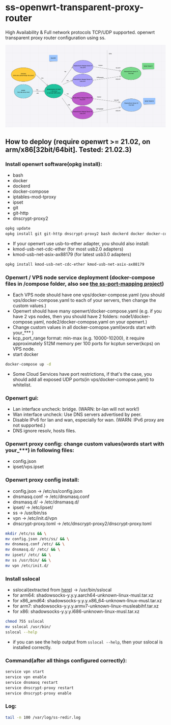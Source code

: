 # ss-openwrt-transparent-proxy-router
High Availability & Full network protocols TCP/UDP supported. 
openwrt transparent proxy router configuration using ss.

![plot](./arch.png)

## How to deploy (require openwrt >= 21.02, on arm/x86[32bit/64bit]. Tested: 21.02.3)

### Install openwrt software(opkg install):
* bash
* docker
* dockerd
* docker-compose
* iptables-mod-tproxy
* ipset
* git
* git-http
* dnscrypt-proxy2
```bash
opkg update
opkg install git git-http dnscrypt-proxy2 bash dockerd docker docker-compose iptables-mod-tproxy ipset htop lsblk lscpu vim-full
```
* If your openwrt use usb-to-ether adapter, you should also install:
* kmod-usb-net-cdc-ether (for most usb2.0 adapters)
* kmod-usb-net-asix-ax88179 (for latest usb3.0 adapters)
```bash
opkg install kmod-usb-net-cdc-ether kmod-usb-net-asix-ax88179
```


### Openwrt / VPS node service deployment (docker-compose files in /compose folder, also see [the ss-port-mapping project](https://github.com/kokrange/ss-port-mapping))
* Each VPS node should have one vps/docker-compose.yaml (you should vps/docker-compose.yaml to each of your servers, then change the custom values.)
* Openwrt should have many openwrt/docker-compose.yaml (e.g. if you have 2 vps nodes, then you should have 2 folders: node1/docker-compose.yaml, node2/docker-comopse.yaml on your openwrt.)
* Change custom values in all docker-comopse.yaml(words start with your_*** )
* kcp_port_range format: min-max (e.g. 10000-10200), it require approximately 512M memory per 100 ports for kcptun server(kcps) on VPS node.
* start docker
```bash
docker-compose up -d
```
* Some Cloud Services have port restrictions, if that's the case, you should add all exposed UDP ports(in vps/docker-comopse.yaml) to whitelist.


### Openwrt gui:
* Lan interface uncheck: bridge. (WARN: br-lan will not work!)
* Wan interface uncheck: Use DNS servers advertised by peer.
* Disable IPv6 for lan and wan, especially for wan. (WARN: IPv6 proxy are not supported.)
* DNS ignore resolv, hosts files.


### Openwrt proxy config: change custom values(words start with your_***) in following files:
* config.json
* ipset/vps.ipset

### Openwrt proxy config install:
* config.json -> /etc/ss/config.json
* dnsmasq.conf -> /etc/dnsmasq.conf
* dnsmasq.d/ -> /etc/dnsmasq.d/
* ipset/ -> /etc/ipset/
* ss -> /usr/bin/ss
* vpn -> /etc/init.d/vpn
* dnscrypt-proxy.toml -> /etc/dnscrypt-proxy2/dnscrypt-proxy.toml
```bash
mkdir /etc/ss && \
mv config.json /etc/ss/ && \
mv dnsmasq.conf /etc/ && \
mv dnsmasq.d/ /etc/ && \
mv ipset/ /etc/ && \
mv ss /usr/bin/ && \
mv vpn /etc/init.d/
```

### Install sslocal
* sslocal(extracted from [here](https://github.com/shadowsocks/shadowsocks-rust/releases)) -> /usr/bin/sslocal
* for arm64: shadowsocks-y.y.y.aarch64-unknown-linux-musl.tar.xz
* for x86_amd64: shadowsocks-y.y.y.x86_64-unknown-linux-musl.tar.xz
* for arm7: shadowsocks-y.y.y.armv7-unknown-linux-musleabihf.tar.xz
* for x86: shadowsocks-y.y.y.i686-unknown-linux-musl.tar.xz

```bash
chmod 755 sslocal
mv sslocal /usr/bin/
sslocal --help
```
* if you can see the help output from `sslocal --help`, then your sslocal is installed correctly.


### Command(after all things configured correctly):
```bash
service vpn start
service vpn enable
service dnsmasq restart
service dnscrypt-proxy restart
service dnscrypt-proxy enable
```


### Log:
```bash
tail -n 100 /var/log/ss-redir.log
```
